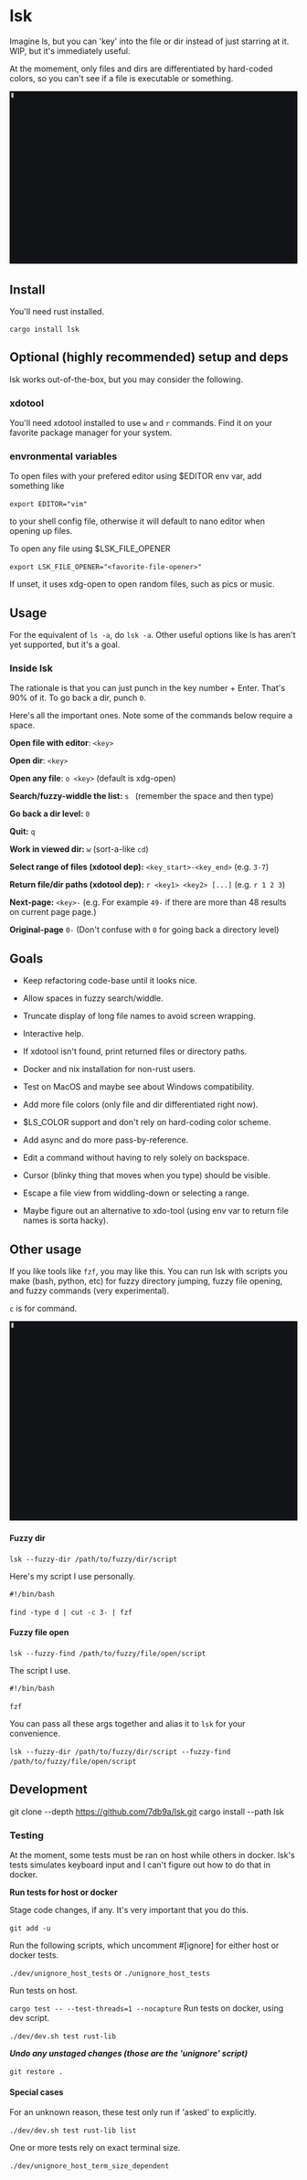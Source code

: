# lsk

Imagine ls, but you can 'key' into the file or dir instead of just starring at it. WIP, but it's immediately useful.

At the momement, only files and dirs are differentiated by hard-coded colors, so you can't see if a file is executable or something.

![](assets/demo_work.gif)

## Install

You'll need rust installed.

```
cargo install lsk
```

## Optional (highly recommended) setup and deps

lsk works out-of-the-box, but you may consider the following.

### xdotool

You'll need xdotool installed to use `w` and `r` commands. Find it on your favorite package manager for your system.

### envronmental variables

To open files with your prefered editor using $EDITOR env var, add something like

`export EDITOR="vim"`

to your shell config file, otherwise it will default to nano editor when opening up files.

To open any file using $LSK_FILE_OPENER

`export LSK_FILE_OPENER="<favorite-file-opener>"`

If unset, it uses xdg-open to open random files, such as pics or music.

## Usage

For the equivalent of `ls -a`, do `lsk -a`. Other useful options like ls has aren't yet supported, but it's a goal.

### Inside lsk

The rationale is that you can just punch in the key number + Enter. That's 90% of it. To go back a dir, punch `0`.

Here's all the important ones. Note some of the commands below require a space.

**Open file with editor**: `<key>`

**Open dir**: `<key>`

**Open any file**: `o <key>` (default is xdg-open)

**Search/fuzzy-widdle the list:** `s ` (remember the space and then type)

**Go back a dir level:** `0`

**Quit:** `q`

**Work in viewed dir:** `w` (sort-a-like `cd`)

**Select range of files (xdotool dep):** `<key_start>-<key_end>` (e.g. `3-7`)

**Return file/dir paths (xdotool dep):** `r <key1> <key2> [...]` (e.g. `r 1 2 3`)

**Next-page:** `<key>-` (e.g. For example `49-` if there are more than 48 results on current page page.)

**Original-page** `0-` (Don't confuse with `0` for going back a directory level)

## Goals

* Keep refactoring code-base until it looks nice.

* Allow spaces in fuzzy search/widdle.

* Truncate display of long file names to avoid screen wrapping.

* Interactive help.

* If xdotool isn't found, print returned files or directory paths.

* Docker and nix installation for non-rust users.

* Test on MacOS and maybe see about Windows compatibility.

* Add more file colors (only file and dir differentiated right now).

* $LS_COLOR support and don't rely on hard-coding color scheme.

* Add async and do more pass-by-reference.

* Edit a command without having to rely solely on backspace.

* Cursor (blinky thing that moves when you type) should be visible.

* Escape a file view from widdling-down or selecting a range.

* Maybe figure out an alternative to xdo-tool (using env var to return file names is sorta hacky).

## Other usage

If you like tools like `fzf`, you may like this. You can run lsk with scripts you make (bash, python, etc) for fuzzy directory jumping, fuzzy file opening, and fuzzy commands (very experimental).

`c` is for command.

![](assets/demo_fzd_fzf.gif)

####  Fuzzy dir

`lsk --fuzzy-dir /path/to/fuzzy/dir/script`

Here's my script I use personally.

```
#!/bin/bash

find -type d | cut -c 3- | fzf
```

#### Fuzzy file open

`lsk --fuzzy-find /path/to/fuzzy/file/open/script`

The script I use.

```
#!/bin/bash

fzf
```

You can pass all these args together and alias it to `lsk` for your convenience.

`lsk --fuzzy-dir /path/to/fuzzy/dir/script --fuzzy-find /path/to/fuzzy/file/open/script`

## Development

git clone --depth https://github.com/7db9a/lsk.git
cargo install --path lsk

### Testing

At the moment, some tests must be ran on host while others in docker. lsk's tests simulates keyboard input and I can't figure out how to do that in docker.

**Run tests for host or docker**

Stage code changes, if any. It's very important that you do this.

`git add -u`

Run the following scripts, which uncomment #[ignore] for either host or docker tests.

`./dev/unignore_host_tests` or `./unignore_host_tests`

Run tests on host.

`cargo test -- --test-threads=1 --nocapture`
Run tests on docker, using dev script.

`./dev/dev.sh test rust-lib`

***Undo any unstaged changes (those are the 'unignore' script)***

`git restore .`

#### Special cases

For an unknown reason, these test only run if 'asked' to explicitly.

`./dev/dev.sh test rust-lib list`

One or more tests rely on exact terminal size.

`./dev/unignore_host_term_size_dependent`

